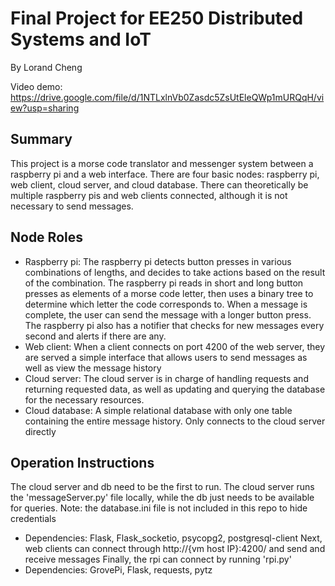 # Final Project for EE250 Distributed Systems and IoT
By Lorand Cheng

Video demo: https://drive.google.com/file/d/1NTLxlnVb0Zasdc5ZsUtEleQWp1mURQqH/view?usp=sharing
## Summary
This project is a morse code translator and messenger system between a raspberry pi and a web interface. There are four basic nodes: raspberry pi, web client, cloud server, and cloud database. There can theoretically be multiple raspberry pis and web clients connected, although it is not necessary to send messages.

## Node Roles
- Raspberry pi: The raspberry pi detects button presses in various combinations of lengths, and decides to take actions based on the result of the combination. The raspberry pi reads in short and long button presses as elements of a morse code letter, then uses a binary tree to determine which letter the code corresponds to. When a message is complete, the user can send the message with a longer button press. The raspberry pi also has a notifier that checks for new messages every second and alerts if there are any.
- Web client: When a client connects on port 4200 of the web server, they are served a simple interface that allows users to send messages as well as view the message history
- Cloud server: The cloud server is in charge of handling requests and returning requested data, as well as updating and querying the database for the necessary resources.
- Cloud database: A simple relational database with only one table containing the entire message history. Only connects to the cloud server directly

## Operation Instructions
The cloud server and db need to be the first to run. The cloud server runs the 'messageServer.py' file locally, while the db just needs to be available for queries. Note: the database.ini file is not included in this repo to hide credentials
- Dependencies: Flask, Flask_socketio, psycopg2, postgresql-client
Next, web clients can connect through http://{vm host IP}:4200/ and send and receive messages
Finally, the rpi can connect by running 'rpi.py'
- Dependencies: GrovePi, Flask, requests, pytz